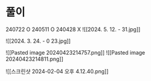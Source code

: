 # 풀이


240722 O
240511 O
240428 X
![[2024. 5. 12. - 31.jpg]]



![[2024. 3. 24. - 0 23.jpg]]

![[Pasted image 20240423214757.png]]
![[Pasted image 20240423214811.png]]





![[스크린샷 2024-02-04 오후 4.12.40.png]]
